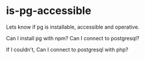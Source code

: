 # is-pg-accessible
Lets know if pg is installable, accessible and operative. 

Can I install pg with npm? 
Can I connect to postgresql?

If I couldn't, Can I connect to postgresql with php?

